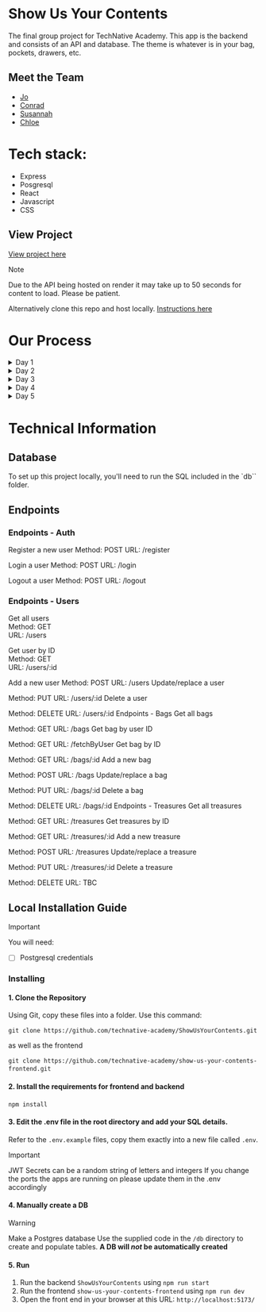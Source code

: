 # Show Us Your Contents

The final group project for TechNative Academy. This app is the backend and consists of an API and database. The theme is whatever is in your bag, pockets, drawers, etc.

## Meet the Team

- [Jo](https://github.com/Jo-Pickering)
- [Conrad](https://github.com/cnrdgrgry)
- [Susannah](https://github.com/sfbennett)
- [Chloe](https://github.com/ChloeSAPage)

# Tech stack:

- Express
- Posgresql
- React
- Javascript
- CSS

## View Project

[View project here](https://showusyourcontents.netlify.app/) <br>

> [!NOTE]
> Due to the API being hosted on render it may take up to 50 seconds for content to load. Please be patient.

Alternatively clone this repo and host locally. [Instructions here](#local-installation-guide)

# Our Process

<details>
<summary> Day 1</summary>

For day one we did quad programming and accomplished the following:

- Decided on our theme
- Created a trello board
- Created our repo with protect main rule
- Talked about our MVP
- Created a schema for our db
- Created the db
- Inserted dummy data into the db
- Hosted the db on Supabase
- Created the API with 1 endpoint to get all users in the db

![trello](resources/image.png)
![db-schema](resources/dbschema.png)

</details>

<details>
<summary> Day 2</summary>

For day two we did quad programming and accomplished the following:

- Added endpoints that GET, POST, PUT, DELETE for users, treasures and bags
- Hosted the API on render
- Connected the backend to Pete's provided frontend that renders treasures
- Hosted the frontend on netlify
- Added the ability to register and login using authentication (using Pete's example backend as a template)

![frontend day2](resources/frontend-day2.png)

</details>

<details>
<summary> Day 3</summary>

For day three we did quad programming and accomplished the following:

- Added ability to add new bag through the frontend
- Rendered all bags in the db
- Update the API bag endpoint
- Reorder the nav bar
- Started on implementing the add treasure view - we added a drop down menu that includes all the bags of the current user

![day 3 frontend bags](resources/day3-frontend-bags.png)

![day 3 frontend addtreasure](resources/day3-frontend-addtreasure.png)


</details>

<details>
<summary> Day 4</summary>

For day four we did quad programming and accomplished the following:

- Implemented full functionality of add treasure view
- Add full functionality of the my things view, which shows all treasures and what bags they are in
- Allow users to edit and delete treasures
- Allow users to delete bags
- Added styling and a logo
- Update the breadcrumb for 'Things' to 'Treasures'
- Write a blurb for the home page
- Add placeholder text for the dropdown menu

</details>

<details>
<summary> Day 5</summary>

For day five we did quad programming and accomplished the following:
- Rendered a users list of things on the users view
- Worked on presentation


</details>

# Technical Information

## Database

To set up this project locally, you'll need to run the SQL included in the `db`` folder.

## Endpoints

### Endpoints - Auth
Register a new user
Method: POST
URL: /register

Login a user
Method: POST
URL: /login

Logout a user
Method: POST
URL: /logout

### Endpoints - Users
Get all users <br>
Method: GET  <br>
URL: /users <br>

Get user by ID <br>
Method: GET <br>
URL: /users/:id <br>

Add a new user
Method: POST
URL: /users
Update/replace a user

Method: PUT
URL: /users/:id
Delete a user

Method: DELETE
URL: /users/:id
Endpoints - Bags
Get all bags

Method: GET
URL: /bags
Get bag by user ID

Method: GET
URL: /fetchByUser
Get bag by ID

Method: GET
URL: /bags/:id
Add a new bag

Method: POST
URL: /bags
Update/replace a bag

Method: PUT
URL: /bags/:id
Delete a bag

Method: DELETE
URL: /bags/:id
Endpoints - Treasures
Get all treasures

Method: GET
URL: /treasures
Get treasures by ID

Method: GET
URL: /treasures/:id
Add a new treasure

Method: POST
URL: /treasures
Update/replace a treasure

Method: PUT
URL: /treasures/:id
Delete a treasure

Method: DELETE
URL: TBC

## Local Installation Guide

> [!IMPORTANT]
> You will need:
>
> -   [ ] Postgresql credentials


### Installing

#### 1. Clone the Repository

Using Git, copy these files into a folder.
Use this command:

```
git clone https://github.com/technative-academy/ShowUsYourContents.git
```
as well as the frontend

```
git clone https://github.com/technative-academy/show-us-your-contents-frontend.git
```

#### 2. Install the requirements for frontend and backend

```
npm install
```

#### 3. Edit the .env file in the root directory and add your SQL details.

Refer to the `.env.example` files, copy them exactly into a new file called `.env`.

> [!IMPORTANT]
> JWT Secrets can be a random string of letters and integers
> If you change the ports the apps are running on please update them in the .env accordingly

#### 4. Manually create a DB

> [!WARNING]
> Make a Postgres database
> Use the supplied code in the `/db` directory to create and populate tables. **A DB will _not_ be automatically created**

#### 5. Run

1. Run the backend `ShowUsYourContents` using `npm run start`
2. Run the frontend `show-us-your-contents-frontend` using `npm run dev`
3. Open the front end in your browser at this URL: `http://localhost:5173/`
